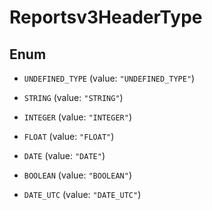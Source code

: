 

# Reportsv3HeaderType

## Enum


* `UNDEFINED_TYPE` (value: `"UNDEFINED_TYPE"`)

* `STRING` (value: `"STRING"`)

* `INTEGER` (value: `"INTEGER"`)

* `FLOAT` (value: `"FLOAT"`)

* `DATE` (value: `"DATE"`)

* `BOOLEAN` (value: `"BOOLEAN"`)

* `DATE_UTC` (value: `"DATE_UTC"`)



